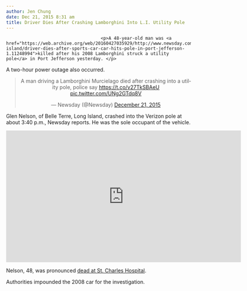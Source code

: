 ```yaml
---
author: Jen Chung
date: Dec 21, 2015 8:31 am
title: Driver Dies After Crashing Lamborghini Into L.I. Utility Pole
---
```


	
										<p>A 48-year-old man was <a href="https://web.archive.org/web/20160427035929/http://www.newsday.com/long-island/driver-dies-after-sports-car-car-hits-pole-in-port-jefferson-1.11248994">killed after his 2008 Lamborghini struck a utility pole</a> in Port Jefferson yesterday. </p>

<p>A two-hour power outage also occurred.</p>

<center><blockquote class="twitter-tweet" lang="en"><p lang="en" dir="ltr">A man driving a Lamborghini Murcielago died after crashing into a utility pole, police say <a href="https://web.archive.org/web/20160427035929/https://t.co/v27TkSBAeU">https://t.co/v27TkSBAeU</a> <a href="https://web.archive.org/web/20160427035929/https://t.co/UNg2GTdq8V">pic.twitter.com/UNg2GTdq8V</a></p>&#x2014; Newsday (@Newsday) <a href="https://web.archive.org/web/20160427035929/https://twitter.com/Newsday/status/678798388377333760">December 21, 2015</a></blockquote>
<script async src="//web.archive.org/web/20160427035929js_/http://platform.twitter.com/widgets.js" charset="utf-8"></script></center>

<p>Glen Nelson, of Belle Terre, Long Island, crashed into the Verizon pole at about 3:40 p.m., Newsday reports. He was the sole occupant of the vehicle.</p>

<p><iframe width="640" height="360" src="https://web.archive.org/web/20160427035929if_/https://www.youtube.com/embed/KOSivgiaNdI?rel=0" frameborder="0" allowfullscreen></iframe></p>

<p>Nelson, 48, was pronounced <a href="https://web.archive.org/web/20160427035929/http://www.nbcnewyork.com/news/local/Lamborghini-Driver-Killed-in-Long-Island-Crash-363090801.html">dead at St. Charles Hospital</a>.</p>

<p>Authorities impounded the 2008 car for the investigation.</p>					
										
									
				